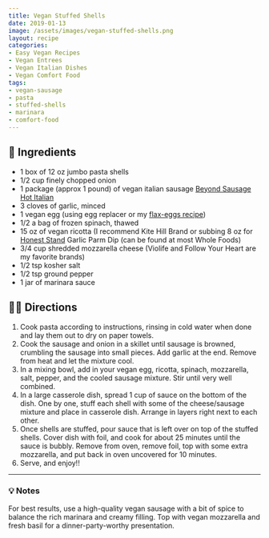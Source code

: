 ```yaml
---
title: Vegan Stuffed Shells
date: 2019-01-13
image: /assets/images/vegan-stuffed-shells.png
layout: recipe
categories:
- Easy Vegan Recipes
- Vegan Entrees
- Vegan Italian Dishes
- Vegan Comfort Food
tags:
- vegan-sausage
- pasta
- stuffed-shells
- marinara
- comfort-food
---
```


## 🧾 Ingredients

- 1 box of 12 oz jumbo pasta shells
- 1/2 cup finely chopped onion
- 1 package (approx 1 pound) of vegan italian sausage [Beyond Sausage Hot Italian](https://beyondmeat.com)
- 3 cloves of garlic, minced
- 1 vegan egg (using egg replacer or my [flax-eggs recipe](/vegan-flax-eggs))
- 1/2 a bag of frozen spinach, thawed
- 15 oz of vegan ricotta (I recommend Kite Hill Brand or subbing 8 oz for [Honest Stand](http://www.thehoneststand.com) Garlic Parm Dip (can be found at most Whole Foods)
- 3/4 cup shredded mozzarella cheese (Violife and Follow Your Heart are my favorite brands)
- 1/2 tsp kosher salt
- 1/2 tsp ground pepper
- 1 jar of marinara sauce


## 👩‍🍳 Directions

1. Cook pasta according to instructions, rinsing in cold water when done and lay them out to dry on paper towels.
2. Cook the sausage and onion in a skillet until sausage is browned, crumbling the sausage into small pieces. Add garlic at the end. Remove from heat and let the mixture cool.
3. In a mixing bowl, add in your vegan egg, ricotta, spinach, mozzarella, salt, pepper, and the cooled sausage mixture. Stir until very well combined.
4. In a large casserole dish, spread 1 cup of sauce on the bottom of the dish. One by one, stuff each shell with some of the cheese/sausage mixture and place in casserole dish. Arrange in layers right next to each other.
5. Once shells are stuffed, pour sauce that is left over on top of the stuffed shells. Cover dish with foil, and cook for about 25 minutes until the sauce is bubbly. Remove from oven, remove foil, top with some extra mozzarella, and put back in oven uncovered for 10 minutes.
6. Serve, and enjoy!!


---

### 💡 Notes

For best results, use a high-quality vegan sausage with a bit of spice to balance the rich marinara and creamy filling. Top with vegan mozzarella and fresh basil for a dinner-party-worthy presentation.
